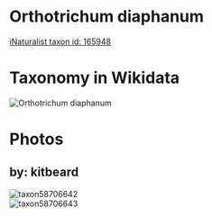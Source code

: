 
Orthotrichum diaphanum
======================
  
[iNaturalist taxon id: 165948](https://www.inaturalist.org/taxa/165948)
# Taxonomy in Wikidata
  
![Orthotrichum diaphanum](../wikidata_schemas/Orthotrichum_diaphanum.gv.png)
# Photos

## by: kitbeard
  
![taxon58706642](https://inaturalist-open-data.s3.amazonaws.com/photos/63333207/medium.jpeg)  
![taxon58706643](https://inaturalist-open-data.s3.amazonaws.com/photos/63333226/medium.jpeg)